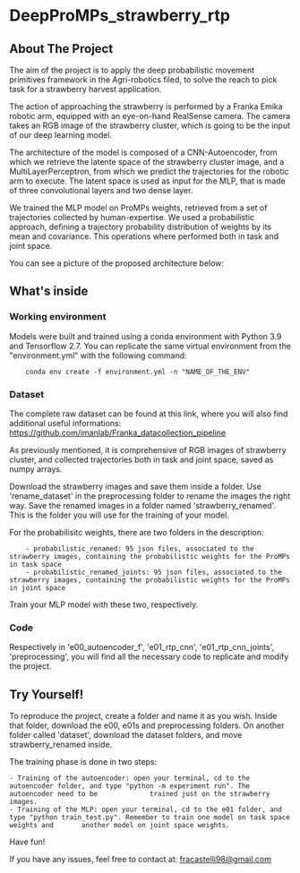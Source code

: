 # DeepProMPs_strawberry_rtp

## About The Project 

The aim of the project is to apply the deep probabilistic movement primitives framework in the Agri-robotics filed, to solve the reach to pick task for a strawberry harvest application. 

The action of approaching the strawberry is performed by a Franka Emika robotic arm, equipped with an eye-on-hand RealSense camera. The camera takes an RGB image of the strawberry cluster, which is going to be the input of our deep learning model. 

The architecture of the model is composed of a CNN-Autoencoder, from which we retrieve the latente space of the strawberry cluster image, and a MultiLayerPerceptron, from which we predict the trajectories for the robotic arm to execute. The latent space is used as input for the MLP, that is made of three convolutional layers and two dense layer. 

We trained the MLP model on ProMPs weights, retrieved from a set of trajectories collected by human-expertise. We used a probabilistic approach, defining a trajectory probability distribution of weights by its mean and covariance. This operations where performed both in task and joint space.

You can see a picture of the proposed architecture below:

## What's inside 

### Working environment

Models were built and trained using a conda environment with Python 3.9 and Tensorflow 2.7. You can replicate the same virtual environment from the "environment.yml" with the following command:

        conda env create -f environment.yml -n "NAME_OF_THE_ENV"

### Dataset

The complete raw dataset can be found at this link, where you will also find additional useful informations: https://github.com/imanlab/Franka_datacollection_pipeline

As previously mentioned, it is comprehensive of RGB images of strawberry cluster, and collected trajectories both in task and joint space, saved as numpy arrays.

Download the strawberry images and save them inside a folder. Use 'rename_dataset' in the preprocessing folder to rename the images the right way. Save the renamed images in a folder named 'strawberry_renamed'. This is the folder you will use for the training of your model.

For the probabilisitc weights, there are two folders in the description:

        - probabilistic_renamed: 95 json files, associated to the strawberry images, containing the probabilistic weights for the ProMPs in task space
        - probabilistic_renamed_joints: 95 json files, associated to the strawberry images, containing the probabilistic weights for the ProMPs in joint space 
        
Train your MLP model with these two, respectively.

### Code 

Respectively in 'e00_autoencoder_f', 'e01_rtp_cnn', 'e01_rtp_cnn_joints', 'preprocessing', you will find all the necessary code to replicate and modify the project.

## Try Yourself!

To reproduce the project, create a folder and name it as you wish. Inside that folder, download the e00, e01s and preprocessing folders. On another folder called 'dataset', download the dataset folders, and move strawberry_renamed inside.

The training phase is done in two steps:

    - Training of the autoencoder: open your terminal, cd to the autoencoder folder, and type "python -m experiment run". The autoencoder need to be             trained just on the strawberry images.
    - Training of the MLP: open your terminal, cd to the e01 folder, and type "python train_test.py". Remember to train one model on task space weights and       another model on joint space weights.
  
Have fun!

If you have any issues, feel free to contact at: fracastelli98@gmail.com 
 




